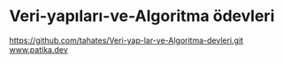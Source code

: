 ﻿# Veri-yapıları-ve-Algoritma ödevleri
https://github.com/tahates/Veri-yap-lar-ve-Algoritma-devleri.git
www.patika.dev
